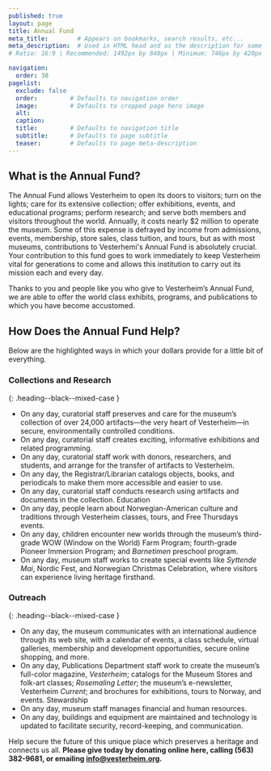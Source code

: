 ```yaml
---
published: true
layout: page
title: Annual Fund
meta_title:        # Appears on bookmarks, search results, etc...
meta_description:  # Used in HTML head and as the description for some search engines
# Ratio: 16:9 | Recommended: 1492px by 840px | Minimum: 746px by 420px

navigation:
  order: 30
pagelist:
  exclude: false
  order:         # Defaults to navigation order  
  image:         # Defaults to cropped page hero image
  alt:
  caption:
  title:         # Defaults to navigation title
  subtitle:      # Defaults to page subtitle
  teaser:        # Defaults to page meta-description
---
```

What is the Annual Fund?
------------------------
The Annual Fund allows Vesterheim to open its doors to visitors; turn on the lights; care for its extensive collection; offer exhibitions, events, and educational programs; perform research; and serve both members and visitors throughout the world. Annually, it costs nearly $2 million to operate the museum. Some of this expense is defrayed by income from admissions, events, membership, store sales, class tuition, and tours, but as with most museums, contributions to Vesterhemi's Annual Fund is absolutely crucial. Your contribution to this fund goes to work immediately to keep Vesterheim vital for generations to come and allows this institution to carry out its mission each and every day.

Thanks to you and people like you who give to Vesterheim’s Annual Fund, we are able to offer the world class exhibits, programs, and publications to which you have become accustomed.

How Does the Annual Fund Help?
------------------------------
Below are the highlighted ways in which your dollars provide for a little bit of everything.

### Collections and Research
{: .heading--black--mixed-case }

* On any day, curatorial staff preserves and care for the museum’s collection of over 24,000 artifacts—the very heart of Vesterheim—in secure, environmentally controlled conditions.
* On any day, curatorial staff creates exciting, informative exhibitions and related programming.
* On any day, curatorial staff work with donors, researchers, and students, and arrange for the transfer of artifacts to Vesterheim.
* On any day, the Registrar/Librarian catalogs objects, books, and periodicals to make them more accessible and easier to use.
* On any day, curatorial staff conducts research using artifacts and documents in the collection.
Education
* On any day, people learn about Norwegian-American culture and traditions through Vesterheim classes, tours, and Free Thursdays events.
* On any day, children encounter new worlds through the museum’s third-grade WOW (Window on the World) Farm Program; fourth-grade Pioneer Immersion Program; and _Barnetimen_ preschool program.
* On any day, museum staff works to create special events like _Syttende Mai_, Nordic Fest, and Norwegian Christmas Celebration, where visitors can experience living heritage firsthand.

### Outreach
{: .heading--black--mixed-case }

* On any day, the museum communicates with an international audience through its web site, with a calendar of events, a class schedule, virtual galleries, membership and development opportunities, secure online shopping, and more.
* On any day, Publications Department staff work to create the museum’s full-color magazine, _Vesterheim_; catalogs for the Museum Stores and folk-art classes; _Rosemaling Letter_; the museum’s e-newsletter, Vesterheim _Current_; and brochures for exhibitions, tours to Norway, and events.
Stewardship
* On any day, museum staff manages financial and human resources.
* On any day, buildings and equipment are maintained and technology is updated to facilitate security, record-keeping, and communication.

Help secure the future of this unique place which preserves a heritage and connects us all. **Please give today by donating online here, calling (563) 382-9681, or emailing [info@vesterheim.org](mailto:info@vesterheim.org).**
